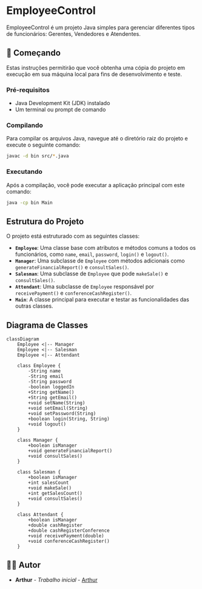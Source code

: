# EmployeeControl

EmployeeControl é um projeto Java simples para gerenciar diferentes tipos de funcionários: Gerentes, Vendedores e Atendentes.

## 🚀 Começando

Estas instruções permitirão que você obtenha uma cópia do projeto em execução em sua máquina local para fins de desenvolvimento e teste.

### Pré-requisitos

*   Java Development Kit (JDK) instalado
*   Um terminal ou prompt de comando

### Compilando

Para compilar os arquivos Java, navegue até o diretório raiz do projeto e execute o seguinte comando:

```bash
javac -d bin src/*.java
```

### Executando

Após a compilação, você pode executar a aplicação principal com este comando:

```bash
java -cp bin Main
```

## Estrutura do Projeto

O projeto está estruturado com as seguintes classes:

*   **`Employee`**: Uma classe base com atributos e métodos comuns a todos os funcionários, como `name`, `email`, `password`, `login()` e `logout()`.
*   **`Manager`**: Uma subclasse de `Employee` com métodos adicionais como `generateFinancialReport()` e `consultSales()`.
*   **`Salesman`**: Uma subclasse de `Employee` que pode `makeSale()` e `consultSales()`.
*   **`Attendant`**: Uma subclasse de `Employee` responsável por `receivePayment()` e `conferenceCashRegister()`.
*   **`Main`**: A classe principal para executar e testar as funcionalidades das outras classes.

## Diagrama de Classes

```mermaid
classDiagram
    Employee <|-- Manager
    Employee <|-- Salesman
    Employee <|-- Attendant

    class Employee {
        -String name
        -String email
        -String password
        -boolean loggedIn
        +String getName()
        +String getEmail()
        +void setName(String)
        +void setEmail(String)
        +void setPassword(String)
        +boolean login(String, String)
        +void logout()
    }

    class Manager {
        +boolean isManager
        +void generateFinancialReport()
        +void consultSales()
    }

    class Salesman {
        +boolean isManager
        +int salesCount
        +void makeSale()
        +int getSalesCount()
        +void consultSales()
    }

    class Attendant {
        +boolean isManager
        +double cashRegister
        +double cashRegisterConference
        +void receivePayment(double)
        +void conferenceCashRegister()
    }
```

## 🧑‍💻 Autor

*   **Arthur** - *Trabalho inicial* - [Arthur](https://github.com/Arthur-Fialho)
